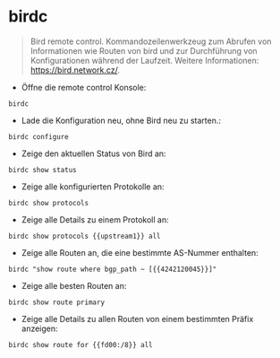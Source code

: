 # birdc

> Bird remote control.
> Kommandozeilenwerkzeug zum Abrufen von Informationen wie Routen von bird und zur Durchführung von Konfigurationen während der Laufzeit.
> Weitere Informationen: <https://bird.network.cz/>.

- Öffne die remote control Konsole:

`birdc`

- Lade die Konfiguration neu, ohne Bird neu zu starten.:

`birdc configure`

- Zeige den aktuellen Status von Bird an:

`birdc show status`

- Zeige alle konfigurierten Protokolle an:

`birdc show protocols`

- Zeige alle Details zu einem Protokoll an:

`birdc show protocols {{upstream1}} all`

- Zeige alle Routen an, die eine bestimmte AS-Nummer enthalten:

`birdc "show route where bgp_path ~ [{{4242120045}}]"`

- Zeige alle besten Routen an:

`birdc show route primary`

- Zeige alle Details zu allen Routen von einem bestimmten Präfix anzeigen:

`birdc show route for {{fd00:/8}} all`
